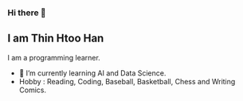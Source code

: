 ### Hi there 👋
## I am Thin Htoo Han
I am a programming learner.

- 🌱 I’m currently learning AI and Data Science.
- Hobby : Reading, Coding, Baseball, Basketball, Chess and Writing Comics.

